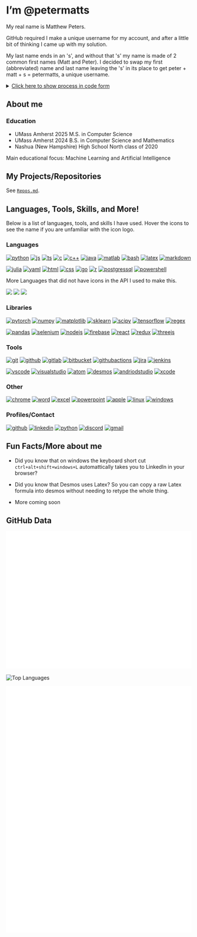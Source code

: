 # I’m @petermatts

My real name is Matthew Peters.

GitHub required I make a unique username for my account, and after a little bit of thinking I came up with my solution.

My last name ends in an 's', and without that 's' my name is made of 2 common first names (Matt and Peter). I decided to swap my first (abbreviated) name and last name leaving the 's' in its place to get peter + matt + s = petermatts, a unique username.

<details>

<summary markdown="span">
    <u>Click here to show process in code form</u>
</summary>

```Java
public static String username() {
    String myName = "Matthew Peters"; //my name
    myName = myName.toLowerCase(); //make lowercase

    //split into an array (first name at index 0, second name at index 1)
    String[] names = myName.split(" "); 

    //create var for first name, using substring to abreviate to an alternative form
    String firstname_short = names[0].substring(0, 4); //matt

    String lastname = names[1]; //create var for last name (peters)
    String s = "";

    //if lastname ends in "s": s="s" and trim off last 's' from lastname
    if(lastname.endsWith("s")) {
        s = "s";
        lastname = lastname.substring(0, lastname.length()-1); //peter
    }

    // my_github_username = "peter" + "matt" + "s"
    String my_github_username = lastname + firstname_short + s;
    return my_github_username; //petermatts
}
```

*example code for this process as a Java method*</details>

<!-- <details><summary markdown="span"><u>Click here to show process in code form</u></summary>

```Python
    name = "Matthew Peters"
    data = name.lower().split(" ")
    github_username = data[1][:-1] + data[0][:4] + data[1][-1:]
    print("Python:", github_username)
```
*example code for this process as a Java method*</details> -->

<!-- --- -->

## About me

### **Education**

- UMass Amherst 2025 M.S. in Computer Science
- UMass Amherst 2024 B.S. in Computer Science and Mathematics
- Nashua (New Hampshire) High School North class of 2020

Main educational focus: Machine Learning and Artificial Intelligence

<!-- Separate tables by math vs cs classes? -->

<!-- ## **Important Courses**
       
| Completed                               | Upcoming Fall 2024                      |
| --------------------------------------- | --------------------------------------- |
| Introduction to Algorithms              | Quantum Information Systems (Grad)      |
| Intro to Scientific Computing           | Reinforcement Learning                  |
| Artificial Intelligence                 | Computer Vision                         |
| Intro to Machine Learning               |                                         |
| Machine Learning (Grad)                 |                                         |
| Machine Learning (Ph.D)                 |                                         |
| Reasoning Under Uncertainty             |                                         |
| Computer Systems Principles             |                                         |
| Applied Cryptography                    |                                         |
| Formal Language Theory                  |                                         |
| Intelligent Visual Computing            |                                         |
| Intro to Simulation                     |                                         |
| Quantum Information Systems (Undergrad) |                                         |


### **Other cool/interseting courses**

- Using Data Structures
- Programming with Data Structures
- Programming Methodology
- Web Programming
- Intro to Computation
- Multivariable Calculus
- Linear Algebra
- Differential Equations
- Statistics I
- Intro to Abstract Algebra I
- Intro to Computer Graphics -->

## **My Projects/Repositories**

See [`Repos.md`](https://github.com/petermatts/petermatts/blob/main/Repos.md).

## **Languages, Tools, Skills, and More!**
<!-- Cool site for logos https://worldvectorlogo.com/ -->
<!-- Icons from https://github.com/lelouchfr/skill-icons -->

Below is a list of languages, tools, and skills I have used. Hover the icons to see the name if you are unfamiliar with the icon logo.

### Languages

<!-- ![My Languages](https://go-skill-icons.vercel.app/api/icons?i=py,js,ts,c,cpp,java,matlab,julia,latex,md,bash,powershell,html,css,postgres,r,go,yaml&titles=true&perline=9) -->

[<img src="https://go-skill-icons.vercel.app/api/icons?i=py" alt="python" />](? "Python")
[<img src="https://go-skill-icons.vercel.app/api/icons?i=js" alt="js" />](? "Javascript")
[<img src="https://go-skill-icons.vercel.app/api/icons?i=ts" alt="ts" />](? "Typescript")
[<img src="https://go-skill-icons.vercel.app/api/icons?i=c" alt="c" />](? "C")
[<img src="https://go-skill-icons.vercel.app/api/icons?i=cpp" alt="c++" />](? "C++")
[<img src="https://go-skill-icons.vercel.app/api/icons?i=java" alt="java" />](? "Java")
[<img src="https://go-skill-icons.vercel.app/api/icons?i=matlab" alt="matlab" />](? "Matlab")
[<img src="https://go-skill-icons.vercel.app/api/icons?i=bash" alt="bash" />](? "Bash")
[<img src="https://go-skill-icons.vercel.app/api/icons?i=latex" alt="latex" />](? "Latex")
[<img src="https://go-skill-icons.vercel.app/api/icons?i=md" alt="markdown" />](? "Markdown")

[<img src="https://go-skill-icons.vercel.app/api/icons?i=julia" alt="julia" />](? "Julia")
[<img src="https://go-skill-icons.vercel.app/api/icons?i=yaml" alt="yaml" />](? "yaml")
[<img src="https://go-skill-icons.vercel.app/api/icons?i=html" alt="html" />](? "HTML")
[<img src="https://go-skill-icons.vercel.app/api/icons?i=css" alt="css" />](? "CSS")
[<img src="https://go-skill-icons.vercel.app/api/icons?i=go" alt="go" />](? "Go")
[<img src="https://go-skill-icons.vercel.app/api/icons?i=r" alt="r" />](? "R")
[<img src="https://go-skill-icons.vercel.app/api/icons?i=postgres" alt="postgressql" />](? "Postgres SQL")
[<img src="https://go-skill-icons.vercel.app/api/icons?i=powershell" alt="powershell" />](? "Powershell")

More Languages that did not have icons in the API I used to make this.

[<img src="https://encrypted-tbn0.gstatic.com/images?q=tbn:ANd9GcSYkbGAhmcYo1cCQtJvI94pA4_g_YW6EsVJ1OkIe8moeOCvD7rmAEMz05kVN6V1ZCa0dw&usqp=CAU" height="35px"/>](? "SWIG")
[<img src="https://cdn.worldvectorlogo.com/logos/nvidia-7.svg" height="35px"/>](? "CUDA")
[<img src="https://technology.howard.edu/sites/technology.howard.edu/files/styles/large/public/mathematica-logo.png?itok=sZVilQp7" width="35px">](? "Mathmatica")


### Libraries

[<img src="https://go-skill-icons.vercel.app/api/icons?i=pytorch" alt="pytorch" />](https://github.com/petermatts "PyTorch")
[<img src="https://go-skill-icons.vercel.app/api/icons?i=numpy" alt="numpy" />](? "Numpy")
[<img src="https://go-skill-icons.vercel.app/api/icons?i=matplotlib" alt="matplotlib" />](? "Matplotlib")
[<img src="https://go-skill-icons.vercel.app/api/icons?i=sklearn" alt="sklearn" />](? "Scikit-Learn")
[<img src="https://go-skill-icons.vercel.app/api/icons?i=scipy" alt="scipy" />](? "Scipy")
[<img src="https://go-skill-icons.vercel.app/api/icons?i=tensorflow" alt="tensorflow" />](? "Tensorflow")
[<img src="https://go-skill-icons.vercel.app/api/icons?i=regex" alt="regex" />](? "Regex")

[<img src="https://go-skill-icons.vercel.app/api/icons?i=pandas" alt="pandas" />](? "pandas")
[<img src="https://go-skill-icons.vercel.app/api/icons?i=selenium" alt="selenium" />](? "Selenium")
[<img src="https://go-skill-icons.vercel.app/api/icons?i=nodejs" alt="nodejs" />](? "NodeJS")
[<img src="https://go-skill-icons.vercel.app/api/icons?i=firebase" alt="firebase" />](? "Firebase")
[<img src="https://go-skill-icons.vercel.app/api/icons?i=react" alt="react" />](? "React & React Native")
[<img src="https://go-skill-icons.vercel.app/api/icons?i=redux" alt="redux" />](? "Redux")
[<img src="https://go-skill-icons.vercel.app/api/icons?i=threejs" alt="threejs" />](? "ThreeJS")

### Tools

[<img src="https://go-skill-icons.vercel.app/api/icons?i=git" alt="git" />](? "Git")
[<img src="https://go-skill-icons.vercel.app/api/icons?i=github" alt="github" />](? "Github")
[<img src="https://go-skill-icons.vercel.app/api/icons?i=gitlab" alt="gitlab" />](? "Gitlab")
[<img src="https://go-skill-icons.vercel.app/api/icons?i=bitbucket" alt="bitbucket" />](? "Bitbucket")
[<img src="https://go-skill-icons.vercel.app/api/icons?i=githubactions" alt="githubactions" />](? "CI/CD")
[<img src="https://go-skill-icons.vercel.app/api/icons?i=jira" alt="jira" />](? "Jira")
[<img src="https://go-skill-icons.vercel.app/api/icons?i=jenkins" alt="jenkins" />](? "Jenkins")

[<img src="https://go-skill-icons.vercel.app/api/icons?i=vscode" alt="vscode" />](? "VSCode")
[<img src="https://go-skill-icons.vercel.app/api/icons?i=visualstudio" alt="visualstudio" />](? "Visual Studio")
[<img src="https://go-skill-icons.vercel.app/api/icons?i=atom" alt="atom" />](? "Atom")
[<img src="https://go-skill-icons.vercel.app/api/icons?i=desmos" alt="desmos" />](? "Desmos")
[<img src="https://go-skill-icons.vercel.app/api/icons?i=androidstudio" alt="andriodstudio" />](? "Android Studio")
[<img src="https://go-skill-icons.vercel.app/api/icons?i=xcode" alt="xcode" />](? "XCode")

### Other

[<img src="https://go-skill-icons.vercel.app/api/icons?i=chrome" alt="chrome" />](? "Google Workspace")
[<img src="https://go-skill-icons.vercel.app/api/icons?i=word" alt="word" />](? "Microsoft Word")
[<img src="https://go-skill-icons.vercel.app/api/icons?i=excel" alt="excel" />](? "Microsoft Excel")
[<img src="https://go-skill-icons.vercel.app/api/icons?i=powerpoint" alt="powerpoint" />](? "Microsoft Powerpoint")
[<img src="https://go-skill-icons.vercel.app/api/icons?i=apple" alt="apple" />](? "MacOS")
[<img src="https://go-skill-icons.vercel.app/api/icons?i=linux" alt="linux" />](? "Linux")
[<img src="https://go-skill-icons.vercel.app/api/icons?i=windows" alt="windows" />](? "Windows")

### Profiles/Contact

[<img src="https://go-skill-icons.vercel.app/api/icons?i=github" alt="github" />](? "petermatts")
[<img src="https://go-skill-icons.vercel.app/api/icons?i=linkedin" alt="linkedin" />](https://www.linkedin.com/in/matthew-s-peters/ "Matthew Peters")
[<img src="https://go-skill-icons.vercel.app/api/icons?i=instagram" alt="python" />](https://www.instagram.com/pete.matt/ "pete.matt")
[<img src="https://go-skill-icons.vercel.app/api/icons?i=discord" alt="discord" />](? "petermatts")
[<img src="https://go-skill-icons.vercel.app/api/icons?i=gmail" alt="gmail" />](? "mpeters0514@gmail.com")

## Fun Facts/More about me

- Did you know that on windows the keyboard short cut `ctrl+alt+shift+windows+L` automattically takes you to LinkedIn in your browser?

- Did you know that Desmos uses Latex? So you can copy a raw Latex formula into desmos without needing to retype the whole thing.

- More coming soon

## GitHub Data

<!-- Refer to https://github.com/marketplace/actions/metrics-embed for more metrics svg stuff -->

![Metrics](Metrics/Metrics.svg)
<!-- <img align="left" alt="petermatts' Github Stats" src="https://github-readme-stats-petermatts.vercel.app/api?username=petermatts&show_icons=true&theme=transparent&hide_border=true&hide_rank=true"> -->
<!-- ![Languages](Metrics/Languages.svg) -->
<!-- removed Jupyter Notebook and LaTeX -->
![Top Languages](https://github-readme-stats-petermatts.vercel.app/api/top-langs/?username=petermatts&layout=compact&langs_count=10&hide_border=true&theme=transparent&hide=Solidity,M,Makefile,Jupyter+Notebook,Tex,NetLogo)

![Calendar](Metrics/FullCalendar.svg)


<!-- Shows rank -->
<!-- <img align="left" alt="petermatts' Github Stats" src="https://github-readme-stats-petermatts.vercel.app/api?username=petermatts&show_icons=true&hide_border=true"> -->

